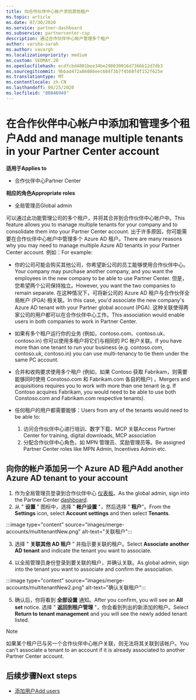```yaml
---
title: 向合作伙伴中心帐户添加其他租户
ms.topic: article
ms.date: 07/30/2020
ms.service: partner-dashboard
ms.subservice: partnercenter-csp
description: 通过合作伙伴中心帐户管理多个租户
author: varsha-sarah
ms.author: vavargh
ms.localizationpriority: medium
ms.custom: SEOMAY.20
ms.openlocfilehash: ecdfcbd4801bee34be298030016d7366b12d7db3
ms.sourcegitcommit: 9bbad472a86086eec684f3b7f4568fdf152f625e
ms.translationtype: MT
ms.contentlocale: zh-CN
ms.lasthandoff: 08/25/2020
ms.locfileid: "88846949"
---
```

# <a name="add-and-manage-multiple-tenants-in-your-partner-center-account"></a><span data-ttu-id="5a357-103">在合作伙伴中心帐户中添加和管理多个租户</span><span class="sxs-lookup"><span data-stu-id="5a357-103">Add and manage multiple tenants in your Partner Center account</span></span>

<span data-ttu-id="5a357-104">**适用于**</span><span class="sxs-lookup"><span data-stu-id="5a357-104">**Applies to**</span></span>

- <span data-ttu-id="5a357-105">合作伙伴中心</span><span class="sxs-lookup"><span data-stu-id="5a357-105">Partner Center</span></span>

<span data-ttu-id="5a357-106">**相应的角色**</span><span class="sxs-lookup"><span data-stu-id="5a357-106">**Appropriate roles**</span></span>

- <span data-ttu-id="5a357-107">全局管理员</span><span class="sxs-lookup"><span data-stu-id="5a357-107">Global admin</span></span>

<span data-ttu-id="5a357-108">可以通过此功能管理公司的多个租户，并将其合并到合作伙伴中心帐户中。</span><span class="sxs-lookup"><span data-stu-id="5a357-108">This feature allows you to manage multiple tenants for your company and to consolidate them into your Partner Center account.</span></span> <span data-ttu-id="5a357-109">出于许多原因，你可能需要在合作伙伴中心帐户中管理多个 Azure AD 租户。</span><span class="sxs-lookup"><span data-stu-id="5a357-109">There are many reasons why you may need to manage multiple Azure AD tenants in your Partner Center account.</span></span> <span data-ttu-id="5a357-110">例如：</span><span class="sxs-lookup"><span data-stu-id="5a357-110">For example:</span></span>

- <span data-ttu-id="5a357-111">你的公司可能会购买其他公司，你希望新公司的员工能够使用合作伙伴中心。</span><span class="sxs-lookup"><span data-stu-id="5a357-111">Your company may purchase another company, and you want the employees in the new company to be able to use Partner Center.</span></span> <span data-ttu-id="5a357-112">但是，您希望两个公司保持独立。</span><span class="sxs-lookup"><span data-stu-id="5a357-112">However, you want the two companies to remain separate.</span></span> <span data-ttu-id="5a357-113">在这种情况下，可将新公司的 Azure AD 租户与合作伙伴全局帐户 (PGA) 相关联。</span><span class="sxs-lookup"><span data-stu-id="5a357-113">In this case, you'd associate the new company's Azure AD tenant with your Partner global account (PGA).</span></span> <span data-ttu-id="5a357-114">这种关联使得两家公司的用户都可以在合作伙伴中心工作。</span><span class="sxs-lookup"><span data-stu-id="5a357-114">This association would enable users in both companies to work in Partner Center.</span></span>

- <span data-ttu-id="5a357-115">如果有多个租户运行你的业务 (例如，contoso.com、contoso.uk、contoso.in) 你可以使用多租户将它们与相同的 PC 帐户关联。</span><span class="sxs-lookup"><span data-stu-id="5a357-115">If you have more than one tenant to run your business (e.g. contoso.com, contoso.uk, contoso.in) you can use multi-tenancy to tie them under the same PC account.</span></span>

- <span data-ttu-id="5a357-116">合并和收购要求使用多个租户 (例如，如果 Contoso 获取 Fabrikam，则需要能够同时使用 Constoso.com 和 Fabrikam.com 各自的租户) 。</span><span class="sxs-lookup"><span data-stu-id="5a357-116">Mergers and acquisitions requires you to work with more than one tenant (e.g. If Contoso acquires Fabrikam, you would need to be able to use both Constoso.com and Fabrikam.com respective tenants).</span></span>

- <span data-ttu-id="5a357-117">任何租户的用户都需要能够：</span><span class="sxs-lookup"><span data-stu-id="5a357-117">Users from any of the tenants would need to be able to:</span></span>
    1.  <span data-ttu-id="5a357-118">访问合作伙伴中心进行培训、数字下载、MCP 关联</span><span class="sxs-lookup"><span data-stu-id="5a357-118">Access Partner Center for training, digital downloads, MCP association</span></span>
    2.  <span data-ttu-id="5a357-119">分配合作伙伴中心角色，如 MPN 管理员、奖励管理员等。</span><span class="sxs-lookup"><span data-stu-id="5a357-119">Be assigned Partner Center roles like MPN Admin, Incentives Admin etc.</span></span>


## <a name="add-another-azure-ad-tenant-to-your-account"></a><span data-ttu-id="5a357-120">向你的帐户添加另一个 Azure AD 租户</span><span class="sxs-lookup"><span data-stu-id="5a357-120">Add another Azure AD tenant to your account</span></span>

1. <span data-ttu-id="5a357-121">作为全局管理员登录到合作伙伴中心 [仪表板](https://partner.microsoft.com/dashboard)。</span><span class="sxs-lookup"><span data-stu-id="5a357-121">As the global admin, sign into the Partner Center [dashboard](https://partner.microsoft.com/dashboard).</span></span>
1. <span data-ttu-id="5a357-122">从 " **设置** " 图标中，选择 " **帐户设置** "，然后选择 " **租户**"。</span><span class="sxs-lookup"><span data-stu-id="5a357-122">From the **Settings** icon, select **Account settings** and then select **Tenants**.</span></span>
 
:::image type="content" source="images/merge-accounts/multitenantNew.png" alt-text="关联租户"::: 

3. <span data-ttu-id="5a357-124">选择 " **关联其他 AD 租户** " 并指示要关联的租户。</span><span class="sxs-lookup"><span data-stu-id="5a357-124">Select **Associate another AD tenant** and indicate the tenant you want to associate.</span></span>

1. <span data-ttu-id="5a357-125">以全局管理员身份登录到要关联的租户，并确认关联。</span><span class="sxs-lookup"><span data-stu-id="5a357-125">As global admin, sign into the tenant you want to associate and confirm the association.</span></span> 

:::image type="content" source="images/merge-accounts/multitenantNew2.png" alt-text="确认关联租户"::: 

5. <span data-ttu-id="5a357-127">确认后，你将看到 **全部设置** 通知。</span><span class="sxs-lookup"><span data-stu-id="5a357-127">After you confirm, you will see an **All set** notice.</span></span>  <span data-ttu-id="5a357-128">选择 " **返回到租户管理** "，你会看到列出的新添加的租户。</span><span class="sxs-lookup"><span data-stu-id="5a357-128">Select **Return to tenant management** and you will see the newly added tenant listed.</span></span> 
 

>[!NOTE]
><span data-ttu-id="5a357-129">如果某个租户已与另一个合作伙伴中心帐户关联，则无法将其关联到该帐户。</span><span class="sxs-lookup"><span data-stu-id="5a357-129">You can't associate a tenant to an account if it is already associated to another Partner Center account.</span></span>

 
## <a name="next-steps"></a><span data-ttu-id="5a357-130">后续步骤</span><span class="sxs-lookup"><span data-stu-id="5a357-130">Next steps</span></span>

- [<span data-ttu-id="5a357-131">添加用户</span><span class="sxs-lookup"><span data-stu-id="5a357-131">Add users</span></span>](create-user-accounts-and-set-permissions.md)
